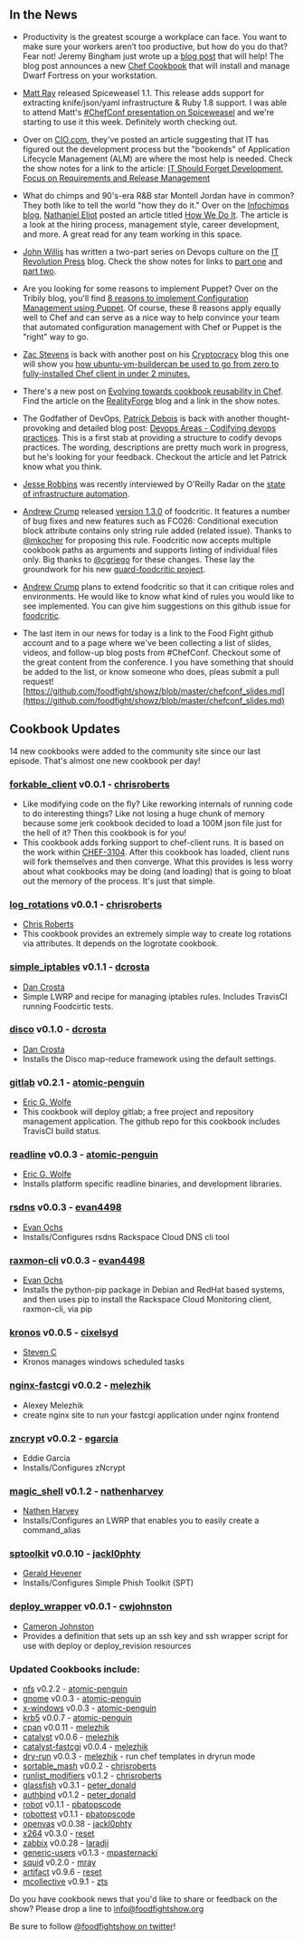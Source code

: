 ## In the News

* Productivity is the greatest scourge a workplace can face. You want to make sure your workers aren’t too productive, but how do you do that?  Fear not!  Jeremy Bingham just wrote up a [blog post](http://time.to.pullthepl.ug/blog/2012/5/21/a-chef-cookbook-for-dwarf-fortress/) that will help!  The blog post announces a new [Chef Cookbook](https://github.com/ctdk/dwarf_fortress) that will install and manage Dwarf Fortress on your workstation.

* [Matt Ray](http://twitter.com/mattray) released Spiceweasel 1.1.  This release adds support for extracting knife/json/yaml infrastructure & Ruby 1.8 support.  I was able to attend Matt's [#ChefConf presentation on Spiceweasel](http://www.slideshare.net/mattray/chefconf-2012-spiceweasel) and we're starting to use it this week.  Definitely worth checking out.

* Over on [CIO.com](http://www.cio.com/), they've posted an article suggesting that IT has figured out the development process but the "bookends" of Application Lifecycle Management (ALM) are where the most help is needed.  Check the show notes for a link to the article: [IT Should Forget Development, Focus on Requirements and Release Management](http://www.cio.com/article/706656/IT_Should_Forget_Development_Focus_on_Requirements_and_Release_Management)

* What do chimps and 90's-era R&B star Montell Jordan have in common?  They both like to tell the world "how they do it."  Over on the [Infochimps blog](http://blog.infochimps.com), [Nathaniel Eliot](http://twitter.com/temujin9) posted an article titled [How We Do It](http://blog.infochimps.com/2012/05/18/how-we-do-it/).  The article is a look at the hiring process, management style, career development, and more.  A great read for any team working in this space.

* [John Willis](http://twitter.com/botchagalupe) has written a two-part series on Devops culture on the [IT Revolution Press](http://itrevolution.com/) blog.  Check the show notes for links to [part one](http://itrevolution.com/devops-culture-part-1/) and [part two](http://itrevolution.com/devops-culture-part-2/).

* Are you looking for some reasons to implement Puppet?  Over on the Tribily  blog, you'll find [8 reasons to implement Configuration Management using Puppet](http://tribily.com/blog/2011/12/07/8-reasons-implement-configuration-management-using-puppet).  Of course, these 8 reasons apply equally well to Chef and can serve as a nice way to help convince your team that automated configuration management with Chef or Puppet is the "right" way to go.

* [Zac Stevens](http://twitter.com/zts) is back with another post on his [Cryptocracy](http://www.cryptocracy.com) blog this one will show you [how ubuntu-vm-buildercan be used to go from zero to fully-installed Chef client in under 2 minutes.](http://www.cryptocracy.com/blog/2012/05/12/bootstrapping-chef/) 

* There's a new post on [Evolving towards cookbook reusability in Chef](http://realityforge.org/code/2012/05/12/evolving-towards-cookbook-reusability-in-chef.html).  Find the article on the [RealityForge](http://realityforge.org/) blog and a link in the show notes.
  
* The Godfather of DevOps, [Patrick Debois](http://twitter.com/patrickdebois) is back with another thought-provoking and detailed blog post:  [Devops Areas - Codifying devops practices](http://jedi.be/blog/2012/05/12/codifying-devops-area-practices/).  This is a first stab at providing a structure to codify devops practices.  The wording, descriptions are pretty much work in progress, but he's looking for your feedback.  Checkout the article and let Patrick know what you think.

* [Jesse Robbins](http://twitter.com/jesserobbins) was recently interviewed by O'Reilly Radar  on the [state of infrastructure automation](http://radar.oreilly.com/2012/05/infrastructure-automation-jesse-robbins.html).

* [Andrew Crump](http://twitter.com/#!/acrmp) released [version 1.3.0](https://github.com/acrmp/foodcritic/blob/master/CHANGELOG.md#130-21st-may-2012) of foodcritic. It features a number of bug fixes and new features such as FC026: Conditional execution block attribute contains only string rule added (related issue). Thanks to [@mkocher](https://twitter.com/#!/mkocher) for proposing this rule. Foodcritic now accepts multiple cookbook paths as arguments and supports linting of individual files only. Big thanks to [@cgriego](https://twitter.com/#!/cgriego) for these changes. These lay the groundwork for his new [guard-foodcritic project](http://rubygems.org/gems/guard-foodcritic).

* [Andrew Crump](http://twitter.com/#!/acrmp) plans to extend foodcritic so that it can critique roles and environments. He would like to know what kind of rules you would like to see implemented. You can give him suggestions on this github issue for [foodcritic](https://github.com/acrmp/foodcritic/issues/19).

* The last item in our news for today is a link to the Food Fight github account and to a page where we've been collecting a list of slides, videos, and follow-up blog posts from #ChefConf.  Checkout some of the great content from the conference.  I you have something that should be added to the list, or know someone who does, pleas submit a pull request!   [https://github.com/foodfight/showz/blob/master/chefconf_slides.md](https://github.com/foodfight/showz/blob/master/chefconf_slides.md)


## Cookbook Updates

14 new cookbooks were added to the community site since our last episode.  That's almost one new cookbook per day!

### [forkable_client](http://community.opscode.com/cookbooks/forkable_client) v0.0.1 - [chrisroberts](http://community.opscode.com/users/chrisroberts)
  * Like modifying code on the fly? Like reworking internals of running code to do interesting things? Like not losing a huge chunk of memory because some jerk cookbook decided to load a 100M json file just for the hell of it? Then this cookbook is for you!
  * This cookbook adds forking support to chef-client runs. It is based on the work within [CHEF-3104](http://tickets.opscode.com/browse/CHEF-3104). After this cookbook has loaded, client runs will fork themselves and then converge. What this provides is less worry about what cookbooks may be doing (and loading) that is going to bloat out the memory of the process. It's just that simple.

### [log_rotations](http://community.opscode.com/cookbooks/log_rotations) v0.0.1 - [chrisroberts](http://community.opscode.com/users/chrisroberts)
  * [Chris Roberts](https://github.com/chrisroberts)
  * This cookbook provides an extremely simple way to create log rotations via attributes. It depends on the logrotate cookbook.

### [simple_iptables](http://community.opscode.com/cookbooks/simple_iptables) v0.1.1 - [dcrosta](http://community.opscode.com/users/dcrosta)
  * [Dan Crosta](http://twitter.com/lazlofruvous)
  * Simple LWRP and recipe for managing iptables rules.  Includes TravisCI running Foodcirtic tests.

### [disco](http://community.opscode.com/cookbooks/disco) v0.1.0 - [dcrosta](http://community.opscode.com/users/dcrosta)
  * [Dan Crosta](http://twitter.com/lazlofruvous)
  * Installs the Disco map-reduce framework using the default settings.

### [gitlab](http://community.opscode.com/cookbooks/gitlab) v0.2.1 - [atomic-penguin](http://community.opscode.com/users/atomic-penguin)
  * [Eric G. Wolfe](https://twitter.com/#!/atomic_penguin)
  * This cookbook will deploy gitlab; a free project and repository management application.  The github repo for this cookbook includes TravisCI build status. 

### [readline](http://community.opscode.com/cookbooks/readline) v0.0.3 - [atomic-penguin](http://community.opscode.com/users/atomic-penguin)
  * [Eric G. Wolfe](https://twitter.com/#!/atomic_penguin)
  * Installs platform specific readline binaries, and development libraries.

### [rsdns](http://community.opscode.com/cookbooks/rsdns) v0.0.3 - [evan4498](http://community.opscode.com/users/evan4498)
  * [Evan Ochs](http://twitter.com/njhorn)
  * Installs/Configures rsdns Rackspace Cloud DNS cli tool

### [raxmon-cli](http://community.opscode.com/cookbooks/raxmon-cli) v0.0.3 - [evan4498](http://community.opscode.com/users/evan4498)
  * [Evan Ochs](http://twitter.com/njhorn)
  * Installs the python-pip package in Debian and RedHat based systems, and then uses pip to install the Rackspace Cloud Monitoring client, raxmon-cli, via pip

### [kronos](http://community.opscode.com/cookbooks/kronos) v0.0.5 - [cixelsyd](http://community.opscode.com/users/cixelsyd)
  * [Steven C](http://twitter.com/cixelsyd)
  * Kronos manages windows scheduled tasks

### [nginx-fastcgi](http://community.opscode.com/cookbooks/nginx-fastcgi) v0.0.2 - [melezhik](http://community.opscode.com/users/melezhik)
  * Alexey Melezhik
  * create nginx site to run your fastcgi application under nginx frontend

### [zncrypt](http://community.opscode.com/cookbooks/zncrypt) v0.0.2 - [egarcia](http://community.opscode.com/users/egarcia)
  * Eddie Garcia
  * Installs/Configures zNcrypt

### [magic_shell](http://community.opscode.com/cookbooks/magic_shell) v0.1.2 - [nathenharvey](http://community.opscode.com/users/nathenharvey)
  * [Nathen Harvey](http://twitter.com/nathenharvey)
  * Installs/Configures an LWRP that enables you to easily create a command_alias

### [sptoolkit](http://community.opscode.com/cookbooks/sptoolkit) v0.0.10 - [jackl0phty](http://community.opscode.com/users/jackl0phty)
  * [Gerald Hevener](http://twitter.com/jackl0phty)
  * Installs/Configures Simple Phish Toolkit (SPT)

### [deploy_wrapper](http://community.opscode.com/cookbooks/deploy_wrapper) v0.0.1 - [cwjohnston](http://community.opscode.com/users/cwjohnston)
  * [Cameron Johnston](http://twitter.com/cwjohnston)
  * Provides a definition that sets up an ssh key and ssh wrapper script for use with deploy or deploy_revision resources


### Updated Cookbooks include:

* [nfs](http://community.opscode.com/cookbooks/nfs) v0.2.2 - [atomic-penguin](http://community.opscode.com/users/atomic-penguin)
* [gnome](http://community.opscode.com/cookbooks/gnome) v0.0.3 - [atomic-penguin](http://community.opscode.com/users/atomic-penguin)
* [x-windows](http://community.opscode.com/cookbooks/x-windows) v0.0.3 - [atomic-penguin](http://community.opscode.com/users/atomic-penguin)
* [krb5](http://community.opscode.com/cookbooks/krb5) v0.0.7 - [atomic-penguin](http://community.opscode.com/users/atomic-penguin)
* [cpan](http://community.opscode.com/cookbooks/cpan) v0.0.11 - [melezhik](http://community.opscode.com/users/melezhik)
* [catalyst](http://community.opscode.com/cookbooks/catalyst) v0.0.6 - [melezhik](http://community.opscode.com/users/melezhik)
* [catalyst-fastcgi](http://community.opscode.com/cookbooks/catalyst-fastcgi) v0.0.4 - [melezhik](http://community.opscode.com/users/melezhik)
* [dry-run](http://community.opscode.com/cookbooks/dry-run) v0.0.3 - [melezhik](http://community.opscode.com/users/melezhik) - run chef templates in dryrun mode
* [sortable_mash](http://community.opscode.com/cookbooks/sortable_mash) v0.0.2 - [chrisroberts](http://community.opscode.com/users/chrisroberts)
* [runlist_modifiers](http://community.opscode.com/cookbooks/runlist_modifiers) v0.1.2 - [chrisroberts](http://community.opscode.com/users/chrisroberts)
* [glassfish](http://community.opscode.com/cookbooks/glassfish) v0.3.1 - [peter_donald](http://community.opscode.com/users/peter_donald)
* [authbind](http://community.opscode.com/cookbooks/authbind) v0.1.2 - [peter_donald](http://community.opscode.com/users/peter_donald)
* [robot](http://community.opscode.com/cookbooks/robot) v0.1.1 - [pbatopscode](http://community.opscode.com/users/pbatopscode)
* [robottest](http://community.opscode.com/cookbooks/robottest) v0.1.1 - [pbatopscode](http://community.opscode.com/users/pbatopscode)
* [openvas](http://community.opscode.com/cookbooks/openvas) v0.0.38 - [jackl0phty](http://community.opscode.com/users/jackl0phty)
* [x264](http://community.opscode.com/cookbooks/x264) v0.3.0 - [reset](http://community.opscode.com/users/reset)
* [zabbix](http://community.opscode.com/cookbooks/zabbix) v0.0.28 - [laradji](http://community.opscode.com/users/laradji)
* [generic-users](http://community.opscode.com/cookbooks/generic-users) v0.1.3 - [mpasternacki](http://community.opscode.com/users/mpasternacki)
* [squid](http://community.opscode.com/cookbooks/squid) v0.2.0 - [mray](http://community.opscode.com/users/mray)
* [artifact](http://community.opscode.com/cookbooks/artifact) v0.9.6 - [reset](http://community.opscode.com/users/reset)
* [mcollective](http://community.opscode.com/cookbooks/mcollective) v0.9.1 - [zts](http://community.opscode.com/users/zts)


Do you have cookbook news that you'd like to share or feedback on the show?  Please drop a line to info@foodfightshow.org

Be sure to follow [@foodfightshow on twitter](http://twitter.com/foodfightshow)!

